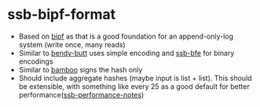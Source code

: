 # ssb-bipf-format

- Based on [bipf] as that is a good foundation for an append-only-log system (write once, many reads)
- Similar to [bendy-butt] uses simple encoding and [ssb-bfe] for binary encodings
- Similar to [bamboo] signs the hash only
- Should include aggregate hashes (maybe input is list<hash> + list<signature>). This should be extensible, with something like every 25 as a good default for better performance([ssb-performance-notes])

[bipf]: https://github.com/ssbc/bipf
[bamboo]: https://github.com/AljoschaMeyer/bamboo/
[bendy-butt]: https://github.com/ssb-ngi-pointer/bendy-butt-spec
[ssb-bfe]: https://github.com/ssb-ngi-pointer/ssb-bfe-spec
[ssb-performance-notes]: https://github.com/arj03/ssb-performance-notes
